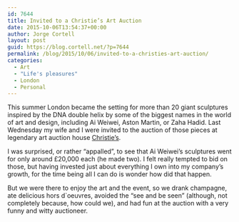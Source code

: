 ```yaml
---
id: 7644
title: Invited to a Christie’s Art Auction
date: 2015-10-06T13:54:37+00:00
author: Jorge Cortell
layout: post
guid: https://blog.cortell.net/?p=7644
permalink: /blog/2015/10/06/invited-to-a-christies-art-auction/
categories:
  - Art
  - "Life's pleasures"
  - London
  - Personal
---
```

This summer London became the setting for more than 20 giant sculptures inspired by the DNA double helix by some of the biggest names in the world of art and design, including Ai Weiwei, Aston Martin, or Zaha Hadid. Last Wednesday my wife and I were invited to the auction of those pieces at legendary art auction house <a href="https://christies.com" target="_blank">Christie’s</a>.

I was surprised, or rather “appalled”, to see that Ai Weiwei’s sculptures went for only around £20,000 each (he made two). I felt really tempted to bid on those, but having invested just about everything I own into my company’s growth, for the time being all I can do is wonder how did that happen.

But we were there to enjoy the art and the event, so we drank champagne, ate delicious hors d`oeuvres, avoided the “see and be seen” (although, not completely because, how could we), and had fun at the auction with a very funny and witty auctioneer.
